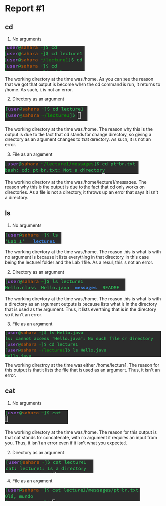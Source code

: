 # Report #1
## cd
1. No arguments
   
![Image](cd.png)

The working directory at the time was /home. As you can see the reason that we got that output is become when the cd command is run, it returns to /home. As such, it is not an error.
   
2. Directory as an argument

![Image](cdd.png)

The working directory at the time was /home. The reason why this is the output is due to the fact that cd stands for change directory, so giving a directory as an argument changes to that directory. As such, it is not an error.

3. File as an argument
   
 ![Image](cdf.png)

The working directory at the time was /home/lecture1/messages. The reason why this is the output is due to the fact that cd only works on directories. As a file is not a directory, it throws up an error that says it isn't a directory.

## ls
1. No arguments

![Image](ls.png)

The working directory at the time was /home. The reason this is what ls with no argument is because it lists everything in that directory, in this case being the lecture1 folder and the Lab 1 file. As a resul, this is not an error.

2. Directory as an argument
   
![Image](lsd.png)

The working directory at the time was /home. The reason this is what ls with a directory as an argument outputs is because lists what is in the directory that is used as the argument. Thus, it lists everthing that is in the directory so it isn't an error.

3. File as an argument

![Image](lsf.png)

The working directroy at the time was either /home/lecture1. The reason for this output is that it lists the file that is used as an argument. Thus, it isn't an error.

## cat
1. No arguments

![Image](cat.png)

The working directory at the time was /home. The reason for this output is that cat stands for concatenate, with no argument it requires an input from you. Thus, it isn't an error even if it isn't what you expected.
   
2. Directory as an argument

![Image](catd.png)


   
4. File as an argument
   
![Image](catf.png)

